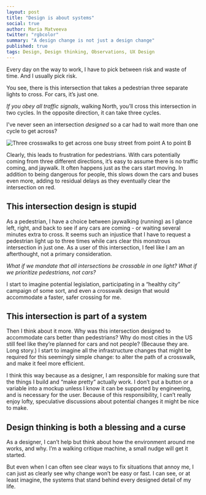 ```yaml
---
layout: post
title: "Design is about systems"
social: true
author: Maria Matveeva
twitter: "rgbcolor"
summary: "A design change is not just a design change"
published: true
tags: Design, Design thinking, Observations, UX Design
---
```


Every day on the way to work, I have to pick between risk and waste of time. And I usually pick risk. 

You see, there is this intersection that takes a pedestrian three separate lights to cross. For cars, it’s just one. 

*If you obey all traffic signals*, walking North, you’ll cross this intersection in two cycles. In the opposite direction, it can take three cycles.

I've never seen an intersection *designed* so a car had to wait more than one cycle to get across?

![Three crosswalks to get across one busy street from point A to point B](https://i.imgur.com/4ClJOkS.png)

Clearly, this leads to frustration for pedestrians. With cars potentially coming from three different directions, it’s easy to assume there is no traffic coming, and jaywalk. It often happens  just as the cars start moving. In addition to being dangerous for people, this slows down the cars and buses even more, adding to residual delays as they eventually clear the intersection on red.


## This intersection design is stupid

As a pedestrian, I have a choice between jaywalking (running) as I glance left, right, and back to see if any cars are coming - or waiting several minutes extra to cross. It seems such an injustice that I have to request a pedestrian light up to three times while cars clear this monstrous intersection in just one. As a user of this intersection, I feel like I am an afterthought, not a primary consideration. 

*What if we mandate that all intersections be crossable in one light? What if we prioritize pedestrians, not cars?*  

I start to imagine potential legislation, participating in a “healthy city” campaign of some sort, and even a crosswalk design that would accommodate a faster, safer crossing for me.


## This intersection is part of a system

Then I think about it more. Why was this intersection designed to accommodate cars better than pedestrians? Why do most cities in the US still feel like they’re planned for cars and not people? (Because they are. Long story.) I start to imagine all the infrastructure changes that might be required for this seemingly simple change: to alter the path of a crosswalk, and make it feel more efficient.

I think this way because as a designer, I am responsible for making sure that the things I build and “make pretty” actually work. I don’t put a button or a variable into a mockup unless I know it can be supported by engineering, and is necessary for the user. Because of this responsibility, I can’t really enjoy lofty, speculative discussions about potential changes it might be nice to make. 


## Design thinking is both a blessing and a curse

As a designer, I can’t help but think about how the environment around me works, and why. I’m a walking critique machine, a small nudge will get it started.

But even when I can often see clear ways to fix situations that annoy me, I can just as clearly see why change won’t be easy or fast. I can see, or at least imagine, the systems that stand behind every designed detail of my life. 
